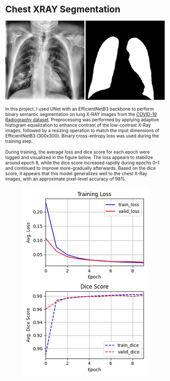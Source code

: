 <h1>Chest XRAY Segmentation</h1>
<div align="center">
    <img src="./figures/image.png" width=250px> <img src="./figures/mask.png" width=250px>
</div>
</br>

<div>
    In this project, I used UNet with an EfficientNetB3 backbone to perform binary semantic segmentation on lung X-RAY images from the <a href="https://www.kaggle.com/datasets/tawsifurrahman/covid19-radiography-database">COVID-19 Radiography dataset</a>. Preprocessing was performed by applying adaptive histogram equalization to enhance contrast of the low-contrast X-Ray images, followed by a resizing operation to match the input dimensions of EfficientNetB3 (300x300). Binary cross-entropy loss was used during the training step.
</div>
</br>

<div>
    During training, the average loss and dice score for each epoch were logged and visualized in the figure below. The loss appears to stabilize around epoch 8, while the dice score increased rapidly during epochs 0–1 and continued to improve more-gradually afterwards. Based on the dice score, it appears that this model generalizes well to the chest X-Ray images, with an approximate pixel-level accuracy of 98%. 
</div>
</br>

<div align="center">
    <img src = "./figures/figure1.png">
</div>